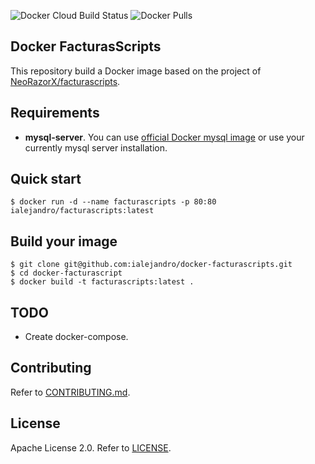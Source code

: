 ![Docker Cloud Build Status](https://img.shields.io/docker/cloud/build/ialejandro/facturascripts) ![Docker Pulls](https://img.shields.io/docker/pulls/ialejandro/facturascripts) 

## Docker FacturasScripts

This repository build a Docker image based on the project of [NeoRazorX/facturascripts](https://github.com/NeoRazorX/facturascripts).

## Requirements
* **mysql-server**. You can use [official Docker mysql image](https://hub.docker.com/r/mysql/mysql-server/) or use your currently mysql server installation.

## Quick start

```
$ docker run -d --name facturascripts -p 80:80 ialejandro/facturascripts:latest
```

## Build your image

```
$ git clone git@github.com:ialejandro/docker-facturascripts.git
$ cd docker-facturascript
$ docker build -t facturascripts:latest .
```

## TODO

- Create docker-compose.

## Contributing

Refer to [CONTRIBUTING.md](https://github.com/ialejandro/docker-facturascripts/blob/master/CONTRIBUTING.md).

## License

Apache License 2.0. Refer to [LICENSE](https://github.com/ialejandro/docker-facturascripts/blob/master/LICENSE).
